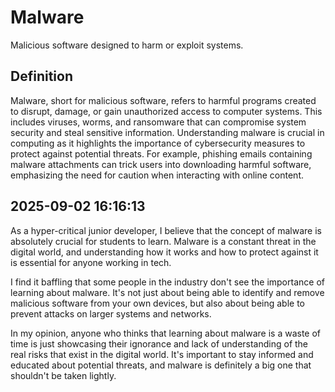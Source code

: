 # Malware

Malicious software designed to harm or exploit systems.

## Definition
Malware, short for malicious software, refers to harmful programs created to disrupt, damage, or gain unauthorized access to computer systems. This includes viruses, worms, and ransomware that can compromise system security and steal sensitive information. Understanding malware is crucial in computing as it highlights the importance of cybersecurity measures to protect against potential threats. For example, phishing emails containing malware attachments can trick users into downloading harmful software, emphasizing the need for caution when interacting with online content.

## 2025-09-02 16:16:13
As a hyper-critical junior developer, I believe that the concept of malware is absolutely crucial for students to learn. Malware is a constant threat in the digital world, and understanding how it works and how to protect against it is essential for anyone working in tech.

I find it baffling that some people in the industry don't see the importance of learning about malware. It's not just about being able to identify and remove malicious software from your own devices, but also about being able to prevent attacks on larger systems and networks.

In my opinion, anyone who thinks that learning about malware is a waste of time is just showcasing their ignorance and lack of understanding of the real risks that exist in the digital world. It's important to stay informed and educated about potential threats, and malware is definitely a big one that shouldn't be taken lightly.
